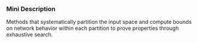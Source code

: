 ### Mini Description

Methods that systematically partition the input space and compute bounds on network behavior within each partition to prove properties through exhaustive search.
